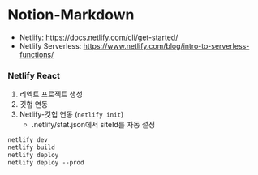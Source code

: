 # Notion-Markdown

- Netlify: https://docs.netlify.com/cli/get-started/
- Netlify Serverless: https://www.netlify.com/blog/intro-to-serverless-functions/

### Netlify React
1. 리엑트 프로젝트 생성
2. 깃헙 연동
3. Netlify-깃헙 연동 (`netlify init`)
   - .netlify/stat.json에서 siteId를 자동 설정
```markdown
netlify dev
netlify build
netlify deploy
netlify deploy --prod
```